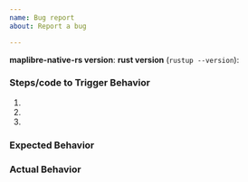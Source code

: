 ```yaml
---
name: Bug report
about: Report a bug

---
```


<!--
Hello! Thanks for contributing.  For the fastest response and resolution, please:

 - Make the issue title a succinct but specific description of the unexpected behavior.
   Bad: "Map rotation is broken". 
   Good: "map.setBearing(...) throws a TypeError for negative values"

 - Include a link to a minimal demonstration of the bug – more below …

 - Ensure you can reproduce the bug using the latest release.

 - Check the console for relevant errors and warnings

 - Only post to report a bug. For feature requests, please use https://github.com/maplibre/maplibre-native-rs/issues/new?template=Feature_request.md instead.  Direct all other questions to https://stackoverflow.com/questions/tagged/maplibre-gl-js

-->

**maplibre-native-rs version**:
**rust version** (`rustup --version`):

### Steps/code to Trigger Behavior

 1.
 2.
 3.

### Expected Behavior

### Actual Behavior
